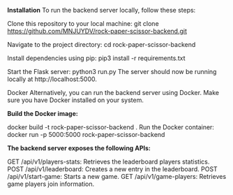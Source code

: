 **Installation**
To run the backend server locally, follow these steps:

Clone this repository to your local machine:
git clone https://github.com/MNJUYDV/rock-paper-scissor-backend.git

Navigate to the project directory:
cd rock-paper-scissor-backend

Install dependencies using pip:
pip3 install -r requirements.txt

Start the Flask server:
python3 run.py
The server should now be running locally at http://localhost:5000.

Docker
Alternatively, you can run the backend server using Docker. Make sure you have Docker installed on your system.

**Build the Docker image:**

docker build -t rock-paper-scissor-backend .
Run the Docker container:
docker run -p 5000:5000 rock-paper-scissor-backend

**The backend server exposes the following APIs:**

GET /api/v1/players-stats: Retrieves the leaderboard players statistics.
POST /api/v1/leaderboard: Creates a new entry in the leaderboard.
POST /api/v1/start-game: Starts a new game.
GET /api/v1/game-players: Retrieves game players join information.